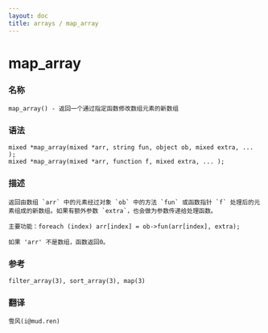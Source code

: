 ```yaml
---
layout: doc
title: arrays / map_array
---
```

# map_array

### 名称

    map_array() - 返回一个通过指定函数修改数组元素的新数组

### 语法

    mixed *map_array(mixed *arr, string fun, object ob, mixed extra, ... );
    mixed *map_array(mixed *arr, function f, mixed extra, ... );

### 描述

    返回由数组 `arr` 中的元素经过对象 `ob` 中的方法 `fun` 或函数指针 `f` 处理后的元素组成的新数组。如果有额外参数 `extra`，也会做为参数传递给处理函数。

    主要功能：foreach (index) arr[index] = ob->fun(arr[index], extra);

    如果 'arr' 不是数组，函数返回0。

### 参考

    filter_array(3), sort_array(3), map(3)

### 翻译

    雪风(i@mud.ren)
